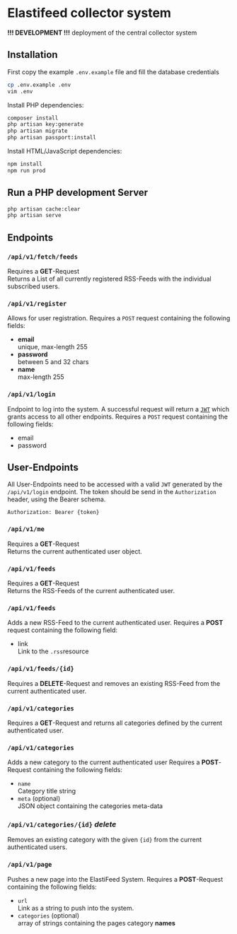 # Elastifeed collector system

**!!! DEVELOPMENT !!!** deployment of the central collector system

## Installation
First copy the example `.env.example` file and fill the database credentials
```bash
cp .env.example .env
vim .env
```
Install PHP dependencies:
```bash
composer install
php artisan key:generate
php artisan migrate
php artisan passport:install
```
Install HTML/JavaScript dependencies:
```bash
npm install
npm run prod
```

## Run a PHP development Server
```bash
php artisan cache:clear
php artisan serve
```

## Endpoints

### `/api/v1/fetch/feeds`
Requires a **GET**-Request \
Returns a List of all currently registered RSS-Feeds with the individual subscribed users.

### `/api/v1/register`
Allows for user registration. Requires a `POST` request containing the following fields:
- **email** \
    unique, max-length 255
- **password** \
    between 5 and 32 chars
- **name** \
    max-length 255
    
### `/api/v1/login`
Endpoint to log into the system.
A successful request will return a [`JWT`](https://tools.ietf.org/html/rfc7519) which grants access to all other endpoints.
Requires a `POST` request containing the following fields:
- email
- password

## User-Endpoints
All User-Endpoints need to be accessed with a valid `JWT` generated by the `/api/v1/login` endpoint.
The token should be send in the `Authorization` header, using the Bearer schema.

`Authorization: Bearer {token}`

### `/api/v1/me`
Requires a **GET**-Request \
Returns the current authenticated user object. 

### `/api/v1/feeds`
Requires a **GET**-Request \
Returns the RSS-Feeds of the current authenticated user.

### `/api/v1/feeds`
Adds a new RSS-Feed to the current authenticated user.
Requires a **POST** request containing the following field:
- link \
  Link to the `.rss`resource

### `/api/v1/feeds/{id}`
Requires a  **DELETE**-Request and removes an existing RSS-Feed from the current authenticated user.

### `/api/v1/categories`
Requires a  **GET**-Request and returns all categories defined by the current authenticated user.

### `/api/v1/categories`
Adds a new category to the current authenticated user
Requires a **POST**-Request containing the following fields:
- `name` \
  Category title string
 - `meta` (optional) \
  JSON object containing the categories meta-data
  
### `/api/v1/categories/{id}` *delete*
Removes an existing category with the given `{id}` from the current authenticated users.

### `/api/v1/page`
Pushes a new page into the ElastiFeed System.
Requires a **POST**-Request containing the following fields:
- `url` \
  Link as a string to push into the system.
- `categories` (optional) \
  array of strings containing the pages category **names**